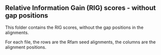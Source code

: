 ## Relative Information Gain (RIG) scores - without gap positions

This folder contains the RIG scores, without the gap positions in the alignments.

For each file, the rows are the Rfam seed alignments, the columns are the alignment positions.